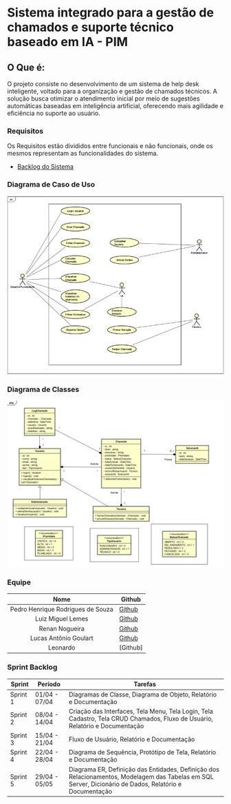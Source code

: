 # Sistema integrado para a gestão de chamados e suporte técnico baseado em IA - PIM 


## O Que é:
O projeto consiste no desenvolvimento de um sistema de help desk inteligente, voltado para a organização e gestão de chamados técnicos. A solução busca otimizar o atendimento inicial por meio de sugestões automáticas baseadas em inteligência artificial, oferecendo mais agilidade e eficiência no suporte ao usuário.


### Requisitos
Os Requisitos estão divididos entre funcionais e não funcionais, onde os mesmos representam as funcionalidades do sistema.

- [Backlog do Sistema](Backlog.md)
    
### Diagrama de Caso de Uso
[![Diagrama de Caso de Uso](https://github.com/PedroRSouza0/PIM3/blob/main/Caso_De_Uso.png?raw=true)](https://github.com/PedroRSouza0/PIM3/blob/main/DiagramaProjeto.asta)

### Diagrama de Classes
![Diagrama de Classes](https://github.com/PedroRSouza0/PIM3/blob/main/diagramaclasses.png)


### Equipe

| Nome | Github |
|:------:|--------|
| Pedro Henrique Rodrigues de Souza | [Github](https://github.com/PedroRSouza0) | - Product Owner
| Luiz Miguel Lemes | [Github](https://github.com/manopassaro) | - Scrum Master 
| Renan Nogueira | [Github](https://github.com/renanrnk) | - Dev Team
| Lucas Antônio Goulart | [Github](https://github.com/LucasAntonioGS) | - Dev Team
| Leonardo | [Github] | - Dev Team


### Sprint Backlog

| Sprint    | Período           | Tarefas                                                                                                  |
|-----------|-------------------|----------------------------------------------------------------------------------------------------------|
| Sprint 1  | 01/04 - 07/04      | Diagramas de Classe, Diagrama de Objeto, Relatório e Documentação                                       |
| Sprint 2  | 08/04 - 14/04      | Criação das Interfaces, Tela Menu, Tela Login, Tela Cadastro, Tela CRUD Chamados, Fluxo de Usuário, Relatório e Documentação   |         
| Sprint 3  | 15/04 - 21/04      | Fluxo de Usuário, Relatório e Documentação |
| Sprint 4  | 22/04 - 28/04      | Diagrama de Sequência, Protótipo de Tela, Relatório e Documentação |
| Sprint 5  | 29/04 - 05/05      | Diagrama ER, Definição das Entidades, Definição dos Relacionamentos, Modelagem das Tabelas em SQL Server, Dicionário de Dados, Relatório e Documentação   |  
